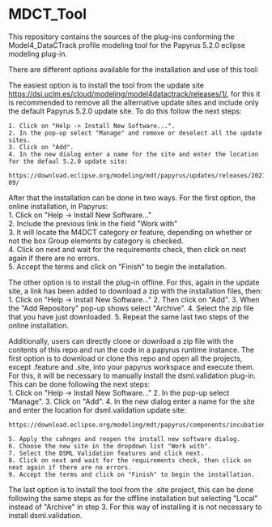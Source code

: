 # MDCT_Tool

This repository contains the sources of the plug-ins conforming the Model4_DataCTrack profile modeling tool for the Papyrus 5.2.0 eclipse modeling plug-in.

There are different options available for the installation and use of this tool:

  The easiest option is to install the tool from the update site https://dsi.uclm.es/cloud/modeling/model4datactrack/releases/1/, for this it is recommended to remove all the alternative update sites and include only the default Papyrus 5.2.0 update site. To do this follow the next steps:
  
    1. Click on "Help -> Install New Software...". 
    2. In the pop-up select "Manage" and remove or deselect all the update sites.
    3. Click on "Add".
    4. In the new dialog enter a name for the site and enter the location for the defaul 5.2.0 update site:
    
    https://download.eclipse.org/modeling/mdt/papyrus/updates/releases/2021-09/
  
  
  After that the installation can be done in two ways. For the first option, the online installation, in Papyrus:     
    1. Click on "Help -> Install New Software..."    
    2. Include the previous link in the field "Work with"     
    3. It will locate the M4DCT category or feature, depending on whether or not the box Group elements by category is checked.    
    4. Click on next and wait for the requirements check, then click on next again if there are no errors.    
    5. Accept the terms and click on "Finish" to begin the installation. 
  
  The other option is to install the plug-in offline. For this, again in the update site, a link has been added to download a zip with the installation files, then:    
    1. Click on "Help -> Install New Software..."
    2. Then click on "Add".
    3. When the "Add Repository" pop-up shows select "Archive".
    4. Select the zip file that you have just downloaded.
    5. Repeat the same last two steps of the online installation. 
  
  Additionally, users can directly clone or download a zip file with the contents of this repo and run the code in a papyrus runtime instance. The first option is to download or clone this repo and open all the projects, except .feature and .site, into your papyrus workspace and execute them. For this, it will be necessary to manually install the dsml.validation plug-in. This can be done following the next steps:    
    1. Click on "Help -> Install New Software..."
    2. In the pop-up select "Manage".
    3. Click on "Add".
    4. In the new dialog enter a name for the site and enter the location for dsml.validation update site:
    
    https://download.eclipse.org/modeling/mdt/papyrus/components/incubation/dsml.validation/updates/oxygen/1.2.0/
        
    5. Apply the cahnges and reopen the install new software dialog.
    6. Choose the new site in the dropdown list "Work with".
    7. Select the DSML Validation features and click next.
    8. Click on next and wait for the requirements check, then click on next again if there are no errors.
    9. Accept the terms and click on "Finish" to begin the installation. 
  
  The last option is to install the tool from the .site project, this can be done following the same steps as for the offline installation but selecting "Local" instead of "Archive" in step 3. For this way of installing it is not necessary to install dsml.validation.

